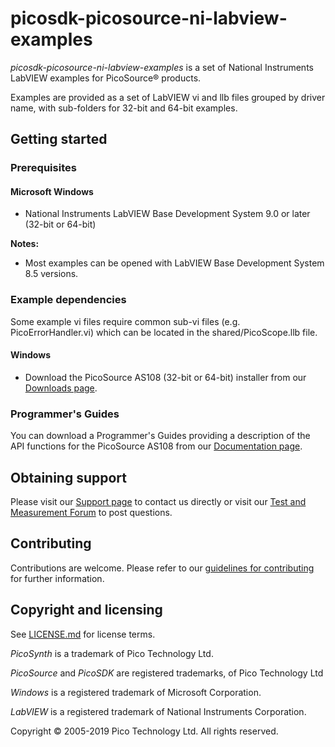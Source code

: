 # picosdk-picosource-ni-labview-examples

*picosdk-picosource-ni-labview-examples* is a set of National Instruments LabVIEW examples for PicoSource® products.

Examples are provided as a set of LabVIEW vi and llb files grouped by driver name, with sub-folders for 32-bit and 64-bit examples.

## Getting started

### Prerequisites

#### Microsoft Windows

* National Instruments LabVIEW Base Development System 9.0 or later (32-bit or 64-bit)

**Notes:** 

* Most examples can be opened with LabVIEW Base Development System 8.5 versions.

### Example dependencies

Some example vi files require common sub-vi files (e.g. PicoErrorHandler.vi) which can be located in the shared/PicoScope.llb file.

#### Windows

* Download the PicoSource AS108 (32-bit or 64-bit) installer from our [Downloads page](https://www.picotech.com/downloads).

### Programmer's Guides

You can download a Programmer's Guides providing a description of the API functions for the PicoSource AS108 from our [Documentation page](https://www.picotech.com/library/documentation).

## Obtaining support

Please visit our [Support page](https://www.picotech.com/tech-support) to contact us directly or visit our [Test and Measurement Forum](https://www.picotech.com/support/forum23.html) to post questions.

## Contributing

Contributions are welcome. Please refer to our [guidelines for contributing](.github/CONTRIBUTING.md) for further information.

## Copyright and licensing 

See [LICENSE.md](LICENSE.md) for license terms.

*PicoSynth* is a trademark of Pico Technology Ltd.

*PicoSource* and *PicoSDK* are registered trademarks, of Pico Technology Ltd

*Windows* is a registered trademark of Microsoft Corporation.

*LabVIEW* is a registered trademark of National Instruments Corporation.

Copyright © 2005-2019 Pico Technology Ltd. All rights reserved.

